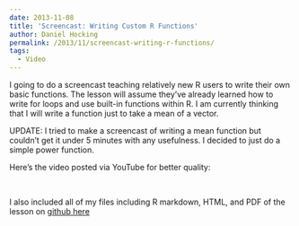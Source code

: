 ```yaml
---
date: 2013-11-08
title: 'Screencast: Writing Custom R Functions'
author: Daniel Hocking
permalink: /2013/11/screencast-writing-r-functions/
tags:
  - Video
---
```

I going to do a screencast teaching relatively new R users to write their own basic functions. The lesson will assume they&#8217;ve already learned how to write for loops and use built-in functions within R. I am currently thinking that I will write a function just to take a mean of a vector.

UPDATE: I tried to make a screencast of writing a mean function but couldn&#8217;t get it under 5 minutes with any usefulness. I decided to just do a simple power function.

Here&#8217;s the video posted via YouTube for better quality:



&nbsp;

I also included all of my files including R markdown, HTML, and PDF of the lesson on <a href="https://github.com/djhocking/Software_Carpentry_Course/tree/master/Homework/Homework3" target="_blank">github here</a>
